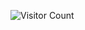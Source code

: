 ![Visitor Count](https://shields.io/badge/dynamic/json?color=blue&label=Visitors&query=value&url=https://api.countapi.xyz/hit/allenptnk/Allen-webpage)
